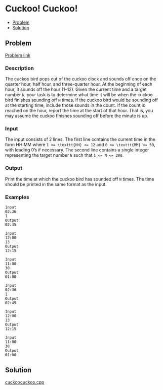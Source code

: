 # Cuckoo! Cuckoo!
- [Problem](#problem)
- [Solution](#solution)

## Problem
[Problem link](https://open.kattis.com/problems/cuckoocuckoo)

### Description
 The cuckoo bird pops out of the cuckoo clock and sounds off once on the quarter hour, half hour, and three-quarter hour. At the beginning of each hour, it sounds off the hour (1–12). Given the current time and a target number `N`, your task is to determine what time it will be when the cuckoo bird finishes sounding off `N` times. If the cuckoo bird would be sounding off at the starting time, include those sounds in the count. If the count is reached on the hour, report the time at the start of that hour. That is, you may assume the cuckoo finishes sounding off before the minute is up.

### Input
The input consists of 2 lines. The first line contains the current time in the form HH:MM where `1 <= \texttt{HH} <= 12` and `0 <= \texttt{MM} <= 59`, with leading 0’s if necessary. The second line contains a single integer representing the target number `N` such that `1 <= N <= 200`.

### Output
Print the time at which the cuckoo bird has sounded off `N` times. The time should be printed in the same format as the input. 

### Examples
```
Input
02:36
1
Output
02:45
```
```
Input
12:00
13
Output
12:15
```
```
Input
11:00
30
Output
01:00
```
```
Input
02:36
1
Output
02:45
```
```
Input
12:00
13
Output
12:15
```
```
Input
11:00
30
Output
01:00
```


## Solution

[cuckoocuckoo.cpp](./cuckoocuckoo.cpp)
